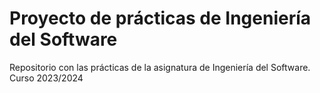 # Proyecto de prácticas de Ingeniería del Software
Repositorio con las prácticas de la asignatura de Ingeniería del Software. Curso 2023/2024
